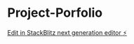 # Project-Porfolio

[Edit in StackBlitz next generation editor ⚡️](https://stackblitz.com/~/github.com/papippp/Project-Porfolio)